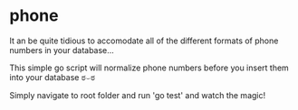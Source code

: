 # phone
It an be quite tidious to accomodate all of the different formats of phone numbers in your database...

This simple go script will normalize phone numbers before you insert them into your database ಠ⌣ಠ


Simply navigate to root folder and run 'go test' and watch the magic!
